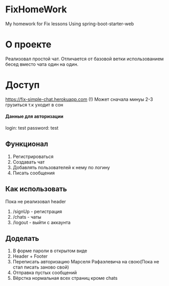# FixHomeWork
My homework for Fix lessons
Using spring-boot-starter-web
# О проекте
Реализовал простой чат. Отличается от базовой ветки использованием бесед вместо чата один на один. 
# Доступ
https://fix-simple-chat.herokuapp.com
(!) Может сначала минуы 2-3 грузиться т.к уходит в сон
#### Данные для авторизации 
login: test
password: test
## Функционал
1) Регистрироваться
2) Создавать чат
3) Добавлять пользователей к нему по логину
4) Писать сообщения
## Как использовать
Пока не реализовал header
1) /signUp - регистрация
2) /chats - чаты
3) /logout - выйти с аккаунта
## Доделать
1) В форме пароли в открытом виде
2) Header + Footer
3) Переписать авторизацию Марселя Рафаэлевича на свою(Пока не стал писать заново свой)
4) Отправка пустых сообщений
5) Вёрстка нормальная всех страниц кроме chats
